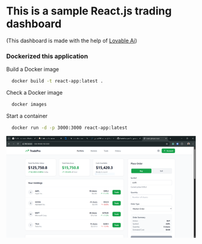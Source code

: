 # This is a sample React.js trading dashboard
(This dashboard is made with the help of [Lovable Ai](https://lovable.dev/))
### Dockerized this application
Build a Docker image
```bash
  docker build -t react-app:latest .
```
Check a Docker image
```bash
  docker images
```
Start a container
```bash
  docker run -d -p 3000:3000 react-app:latest
```
![Alt text](react-dashboard-1.png)
